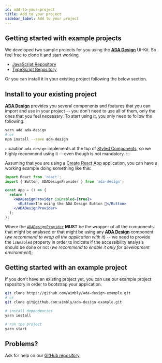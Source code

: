 ```yaml
---
id: add-to-your-project
title: Add to your project
sidebar_label: Add to your project
---
```


## Getting started with example projects

We developed two sample projects for you using the [**ADA Design**](https://adadesign.io/) UI-Kit. So feel free to clone it and start working

- [JavaScript Repository](https://github.com/aimbly/ada-design-example)
- [TypeScript Repository](https://github.com/aimbly/ada-design-typescript-example)

Or you can install it in your existing project following the below section.

## Install to your existing project

[**ADA Design**](https://adadesign.io/) provides you several components and features that you can import and use in your project -- you don't need to use all of them, only the ones that you feel necessary. To start using it, you only need to follow the following:

```bash
yarn add ada-design
# or
npm install --save ada-design
```

:::caution
`ada-design` implements at the top of [Styled Components](https://styled-components.com/), so we highly recommend using it -- even though is not mandatory.
:::

Assuming that you are using a [Create React App](https://reactjs.org/docs/create-a-new-react-app.html) application, you can have a working example doing something like this:

```jsx
import React from 'react';
import { Button, ADADesignProvider } from 'ada-design';

const App = () => {
  return (
    <ADADesignProvider isEnabled={true}>
      <Button>I'm using the ADA Design Button 🌮</Button>
    </ADADesignProvider>
  );
};
```

Where the [`ADADesignProvider`](components/ada-design-provider) **MUST** be the wrapper of all the components that might be analysed or that might be using any [**ADA Design**](https://adadesign.io/) component (_we recommend to wrap all the application with it_) -- we need to provide the `isEnabled` property in order to indicate if the accessibility analysis should be done or not (_we recommend to enable it only for development environment_);

## Getting started with an example project

If you don't have an existing project yet, you can use our example project repository in order to bootstrap your application.

```bash
git clone https://github.com/aimbly/ada-design-example.git
# or
git clone git@github.com:aimbly/ada-design-example.git
```

```bash
# install dependencies
yarn install

# run the project
yarn start
```

## Problems?

Ask for help on our [GitHub repository](https://github.com/aimbly/ada-design).
